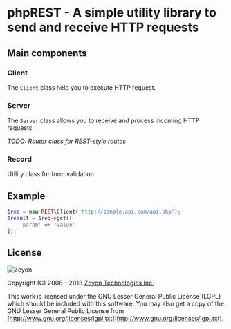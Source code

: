 phpREST - A simple utility library to send and receive HTTP requests
====================================================================

Main components
---------------

### Client ###

The `Client` class help you to execute HTTP request.


### Server ###

The `Server` class allows you to receive and process incoming HTTP requests.

*TODO: Router class for REST-style routes*


### Record ###

Utility class for form validation


Example
-------

```php
$req = new REST\Client('http://sample.api.com/api.php');
$result = $req->get([
	'param' => 'value'
]);
```

License
-------

![Zeyon](http://www.zeyon.net/assets/img/frame/headerlogo.png)

Copyright (C) 2008 - 2013 [Zeyon Technologies Inc.](http://www.zeyon.net)

This work is licensed under the GNU Lesser General Public License (LGPL) which should be included with this software. You may also get a copy of the GNU Lesser General Public License from [http://www.gnu.org/licenses/lgpl.txt](http://www.gnu.org/licenses/lgpl.txt).
